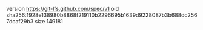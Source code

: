 version https://git-lfs.github.com/spec/v1
oid sha256:1928e138980b8868f219110b2296695b1639d9228087b3b688dc2567dcaf29b3
size 149181

